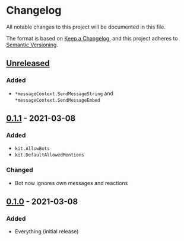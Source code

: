 # Changelog
All notable changes to this project will be documented in this file.

The format is based on [Keep a Changelog](https://keepachangelog.com/en/1.0.0/), and this project adheres to [Semantic Versioning](https://semver.org/spec/v2.0.0.html).

## [Unreleased]
### Added
* `*messageContext.SendMessageString` and `*messageContext.SendMessageEmbed` 

## [0.1.1] - 2021-03-08
### Added
* `kit.AllowBots`
* `kit.DefaultAllowedMentions`
### Changed
* Bot now ignores own messages and reactions

## [0.1.0] - 2021-03-08
### Added
* Everything (initial release)

[Unreleased]: https://github.com/codemicro/dgo-toolbox/compare/v0.1.1...HEAD
[0.1.1]: https://github.com/codemicro/dgo-toolbox/compare/v0.1.0...v0.1.1
[0.1.0]: https://github.com/codemicro/dgo-toolbox/releases/tag/v0.1.0
